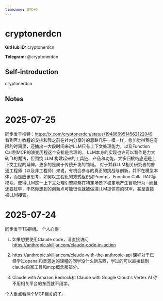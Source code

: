 ```yaml
---
timezone: UTC+9
---
```


# cryptonerdcn

**GitHub ID:** cryptonerdcn

**Telegram:** @cryptonerdcn

## Self-introduction

cryptonerdcn

## Notes

<!-- Content_START -->
# 2025-07-25

同步发于推特：https://x.com/cryptonerdcn/status/1948669514562122049
看到官方教程的安排和我之前在社内分享时的思路几乎一模一样，愈加觉得我在有限的时间里，还抽出一大段时间来讲LLM只有上下文处理能力，以及Function Call到MCP的演变历程这个安排是合理的。
LLM本身的实现也许可以看作是力大砖飞的魔法，但围绕 LLM 构建起来的工具链、产品和功能，大多归根结底还是上下文工程的延伸，更多的是属于传统开发的领域。
对于并非LLM相关研究者的普通工程师（以及非工程师）来说，有机会参与的真正的挑战与创新，并不在模型本体，而是应该思考，如何以工程化的方式组织如Prompt、Function Call、RAG等模块，使得LLM这一上下文处理引擎能够在特定场景下稳定地产生智能行为--而且还要趁早，不然你想到的创新点可能很快就被做进LLM提供商的SDK，甚至直接被LLM接管。

# 2025-07-24

同步发于TG群组。
个人心得：
1. 如果想要使用Claude code，请直接访问 https://anthropic.skilljar.com/claude-code-in-action
2. https://anthropic.skilljar.com/claude-with-the-anthropic-api 课程对于已经学过openai和吴恩达的课程的同学没什么新东西，学过的可以直接跳到claude自家工具和mcp概念那部分。

3. Claude with Amazon Bedrock和 Claude with Google Cloud's Vertex AI 你不用相关平台的东西就不用学。


个人重点看两个MCP相关的了。


<!-- Content_END -->
